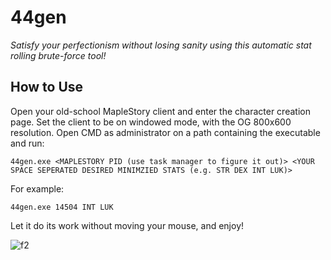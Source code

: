 # 44gen
*Satisfy your perfectionism without losing sanity using this automatic stat rolling brute-force tool!*

## How to Use
Open your old-school MapleStory client and enter the character creation page. Set the client to be on windowed mode, with the OG 800x600 resolution. Open CMD as administrator on a path containing the executable and run:

`44gen.exe <MAPLESTORY PID (use task manager to figure it out)> <YOUR SPACE SEPERATED DESIRED MINIMZIED STATS (e.g. STR DEX INT LUK)>`

For example:

`44gen.exe 14504 INT LUK`

Let it do its work without moving your mouse, and enjoy!


![f2](https://github.com/idosofi123/44gen/assets/34285448/3826b06e-3d37-40b7-8f6e-5aea10651b4c)
